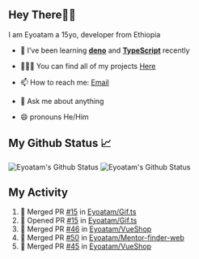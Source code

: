 ## Hey There👋🏽

I am Eyoatam a 15yo, developer from Ethiopia

- 🔭 I’ve been learning **[deno](https://github.com/denoland/deno)** and **[TypeScript](https://github.com/microsoft/TypeScript)** recently 

- 🧑🏽‍💻  You can find all of my projects [Here](https://github.com/Eyoatam?tab=repositories)

- 📫  How to reach me: [Email](mailto:eyoatamtamirat7@gmail.com)

- 💬 Ask me about anything

- 😄 pronouns He/Him

## My Github Status 📈 
<p> 
  <img src="https://github-readme-stats.vercel.app/api?username=Eyoatam&show_icons=true&theme=prussian" alt="Eyoatam's Github Status" />
  <img src="https://github-readme-stats.vercel.app/api/top-langs/?username=Eyoatam&layout=compact&theme=prussian" alt="Eyoatam's Github Status" />
</p>

## My Activity

<!--START_SECTION:activity-->
1. 🎉 Merged PR [#15](https://github.com/Eyoatam/Gif.ts/pull/15) in [Eyoatam/Gif.ts](https://github.com/Eyoatam/Gif.ts)
2. 💪 Opened PR [#15](https://github.com/Eyoatam/Gif.ts/pull/15) in [Eyoatam/Gif.ts](https://github.com/Eyoatam/Gif.ts)
3. 🎉 Merged PR [#46](https://github.com/Eyoatam/VueShop/pull/46) in [Eyoatam/VueShop](https://github.com/Eyoatam/VueShop)
4. 🎉 Merged PR [#50](https://github.com/Eyoatam/Mentor-finder-web/pull/50) in [Eyoatam/Mentor-finder-web](https://github.com/Eyoatam/Mentor-finder-web)
5. 🎉 Merged PR [#45](https://github.com/Eyoatam/VueShop/pull/45) in [Eyoatam/VueShop](https://github.com/Eyoatam/VueShop)
<!--END_SECTION:activity-->
